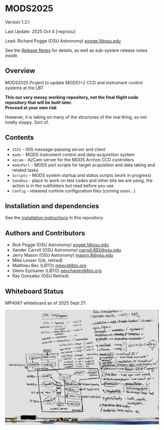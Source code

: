 # MODS2025
Version 1.3.1

Last Update: 2025 Oct 4 [rwp/osu]

Lead: Richard Pogge (OSU Astronomy) pogge.1@osu.edu

See the [Release Notes](RELEASES.md) for details, as well as sub-system release notes inside.

## Overview
MODS2025 Project to update MODS1+2 CCD and instrument control systems at the LBT

**This our very messy working repository, not the final flight code repository that will be built later.  
Proceed at your own risk**

However, it is taking on many of the structures of the real thing, so not totally sloppy.  Sort of.

## Contents

  * `ISIS` - ISIS message-passing server and client
  * `mods` - MODS instrument control and data-acquisition system
  * `azcam` - AzCam server for the MODS Archon CCD controllers
  * `modsPerl` - MODS perl scripts for target acquisition and data taking and related tasks.
  * `Scripts` - MODS system startup and status scripts (work in progress)
  * `Sandbox` - place to work on test codes and other bits we are using, the action is in the subfolders but read before you use
  * `Config` - released runtime configuration files (coming soon...)

## Installation and dependencies

See the [installation instructions](INSTALL.md) in this repository. 

## Authors and Contributors

- Rick Pogge (OSU Astronomy) pogge.1@osu.edu
- Xander Carroll (OSU Astronomy) carroll.892@osu.edu
- Jerry Mason (OSU Astronomy) mason.8@osu.edu
- Mike Lesser (UA, retired)
- Matthieu Bec (LBTO) mbec@lbto.org
- Glenn Eychaner (LBTO) geychaner@lbto.org
- Ray Gonzalez (OSU Retired)

## Whiteboard Status

MP4067 whiteboard as of 2025 Sept 21:

![MP4067 Whiteboard](MODS_dts_Status_2025Sept21.jpg)
